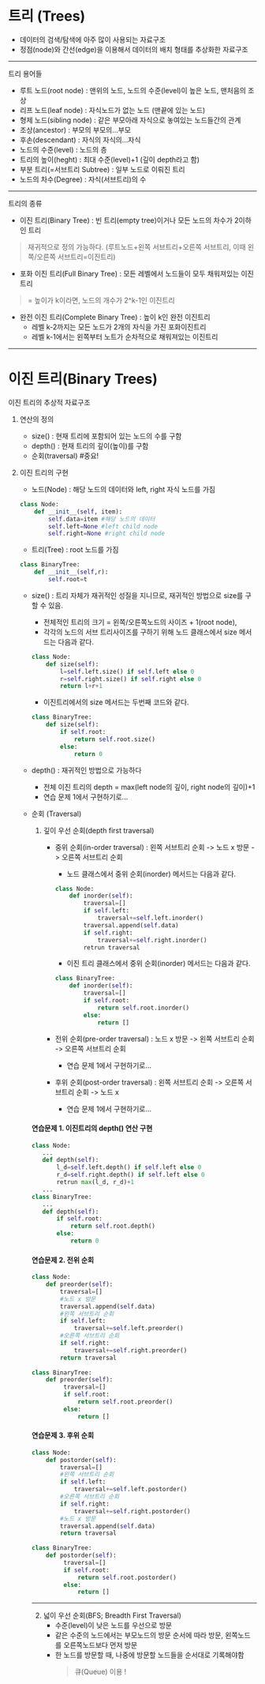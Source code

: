 # 트리 (Trees)

+ 데이터의 검색/탐색에 아주 많이 사용되는 자료구조
+ 정점(node)와 간선(edge)을 이용해서 데이터의 배치 형태를 추상화한 자료구조
-----------------------------------------------------------
트리 용어들
+ 루트 노드(root node) : 맨위의 노드, 노드의 수준(level)이 높은 노드, 맨처음의 조상
+ 리프 노드(leaf node) : 자식노드가 없는 노드 (맨끝에 있는 노드)
+ 형제 노드(sibling node) : 같은 부모아래 자식으로 놓여있는 노드들간의 관계
+ 조상(ancestor) : 부모의 부모의...부모
+ 후손(descendant) : 자식의 자식의...자식
+ 노드의 수준(level) : 노드의 층
+ 트리의 높이(heght) : 최대 수준(level)+1 (깊이 depth라고 함)
+ 부분 트리(=서브트리 Subtree) : 일부 노드로 이뤄진 트리
+ 노드의 차수(Degree) : 자식(서브트리)의 수

-----------------------------------------------------------
트리의 종류
+ 이진 트리(Binary Tree) : 빈 트리(empty tree)이거나 모든 노드의 차수가 2이하인 트리
> 재귀적으로 정의 가능하다. (루트노드+왼쪽 서브트리+오른쪽 서브트리, 이때 왼쪽/오른쪽 서브트리=이진트리)

+ 포화 이진 트리(Full Binary Tree) : 모든 레벨에서 노드들이 모두 채워져있는 이진트리
> = 높이가 k이라면, 노드의 개수가 2^k-1인 이진트리

+ 완전 이진 트리(Complete Binary Tree) : 높이 k인 완전 이진트리
   + 레벨 k-2까지는 모든 노드가 2개의 자식을 가진 포화이진트리
   + 레벨 k-1에서는 왼쪽부터 노트가 순차적으로 채워져있는 이진트리

-----------------------------------------------------------
# 이진 트리(Binary Trees)

이진 트리의 추상적 자료구조
1. 연산의 정의
    + size() : 현재 트리에 포함되어 있는 노드의 수를 구함
    + depth() : 현재 트리의 깊이(높이)를 구함
    + 순회(traversal) #중요!

2. 이진 트리의 구현
    + 노드(Node) : 해당 노드의 데이터와 left, right 자식 노드를 가짐
    ```python
    class Node:
        def __init__(self, item):
            self.data=item #해당 노드의 데이터
            self.left=None #left child node
            self.right=None #right child node
    ```
    
    + 트리(Tree) : root 노드를 가짐
    ```python
    class BinaryTree:
        def __init__(self,r):
            self.root=t
    ```
    + size() : 트리 자체가 재귀적인 성질을 지니므로, 재귀적인 방법으로 size를 구할 수 있음.
       + 전체적인 트리의 크기 = 왼쪽/오른쪽노드의 사이즈 + 1(root node), 
       + 각각의 노드의 서브 트리사이즈를 구하기 위해 노드 클래스에서 size 메서드는 다음과 같다.
        ```python
        class Node:
            def size(self):
                l=self.left.size() if self.left else 0
                r=self.right.size() if self.right else 0
                return l+r+1
        ```
        
       + 이진트리에서의 size 메서드는 두번째 코드와 같다.    
        ```python
        class BinaryTree:
            def size(self):
                if self.root:
                    return self.root.size()
                else:
                    return 0
        ```
    + depth() : 재귀적인 방법으로 가능하다
       + 전체 이진 트리의 depth = max(left node의 깊이, right node의 깊이)+1
       + 연습 문제 1에서 구현하기로...
       
    + 순회 (Traversal)
        1. 깊이 우선 순회(depth first traversal)
           + 중위 순회(in-order traversal) : 왼쪽 서브트리 순회 -> 노드 x 방문 -> 오른쪽 서브트리 순회
              + 노드 클래스에서 중위 순회(inorder) 메서드는 다음과 같다.
              ```python
              class Node:
                  def inorder(self):
                      traversal=[]
                      if self.left:
                          traversal+=self.left.inorder()
                      traversal.append(self.data)
                      if self.right:
                          traversal+=self.right.inorder()
                      retrun traversal
              ```
              + 이진 트리 클래스에서 중위 순회(inorder) 메서드는 다음과 같다.
              ```python
              class BinaryTree:
                  def inorder(self):
                      traversal=[]
                      if self.root:
                          return self.root.inorder()
                      else:
                          return []
              ```
           
           + 전위 순회(pre-order traversal) : 노드 x 방문 -> 왼쪽 서브트리 순회 -> 오른쪽 서브트리 순회
              + 연습 문제 1에서 구현하기로...
           + 후위 순회(post-order traversal) : 왼쪽 서브트리 순회 -> 오른쪽 서브트리 순회 -> 노드 x
              + 연습 문제 1에서 구현하기로...
              
        #### 연습문제 1. 이진트리의 depth() 연산 구현
        ```python
        class Node:
           ...
           def depth(self):
               l_d=self.left.depth() if self.left else 0
               r_d=self.right.depth() if self.left else 0
               retrun max(l_d, r_d)+1
           ...
       class BinaryTree:
           ...
           def depth(self):
               if self.root:
                   return self.root.depth()
               else:
                   return 0
        ```
        
        #### 연습문제 2. 전위 순회
        ```python
        class Node:
            def preorder(self):
                traversal=[]
                #노드 x 방문
                traversal.append(self.data) 
                #왼쪽 서브트리 순회
                if self.left:
                    traversal+=self.left.preorder()
                #오른쪽 서브트리 순회
                if self.right:
                    traversal+=self.right.preorder()
                return traversal
         
        class BinaryTree:
            def preorder(self):
                 traversal=[]
                 if self.root:
                     return self.root.preorder()
                 else:
                     return []
        ```
        
        #### 연습문제 3. 후위 순회
        ```python
        class Node:
            def postorder(self):
                traversal=[]
                #왼쪽 서브트리 순회
                if self.left:
                    traversal+=self.left.postorder()
                #오른쪽 서브트리 순회
                if self.right:
                    traversal+=self.right.postorder()
                #노드 x 방문
                traversal.append(self.data) 
                return traversal
         
        class BinaryTree:
            def postorder(self):
                 traversal=[]
                 if self.root:
                     return self.root.postorder()
                 else:
                     return []
        ```
        ----------------------------------------------
        2. 넓이 우선 순회(BFS; Breadth First Traversal)
           + 수준(level)이 낮은 노드를 우선으로 방문
           + 같은 수준의 노드에서는 부모노드의 방문 순서에 따라 방문, 왼쪽노드를 오른쪽노드보다 먼저 방문
           + 한 노드를 방문할 때, 나중에 방문할 노드들을 순서대로 기록해야함
             > 큐(Queue) 이용 !
        
    
